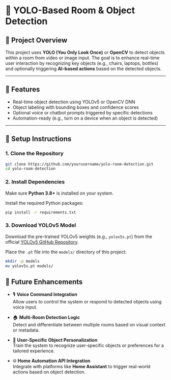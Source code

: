 # 🧠 YOLO-Based Room & Object Detection

## 📌 Project Overview
This project uses **YOLO (You Only Look Once)** or **OpenCV** to detect objects within a room from video or image input. The goal is to enhance real-time user interaction by recognizing key objects (e.g., chairs, laptops, bottles) and optionally triggering **AI-based actions** based on the detected objects.

---

## 🎯 Features

- Real-time object detection using YOLOv5 or OpenCV DNN
- Object labeling with bounding boxes and confidence scores
- Optional voice or chatbot prompts triggered by specific detections
- Automation-ready (e.g., turn on a device when an object is detected)

---

## 🔧 Setup Instructions

### 1. Clone the Repository
```bash
git clone https://github.com/yourusername/yolo-room-detection.git
cd yolo-room-detection
```
### 2. Install Dependencies

Make sure **Python 3.8+** is installed on your system.

Install the required Python packages:

```bash
pip install -r requirements.txt
```
### 3. Download YOLOv5 Model

Download the pre-trained YOLOv5 weights (e.g., `yolov5s.pt`) from the official [YOLOv5 GitHub Repository](https://github.com/ultralytics/yolov5).

Place the `.pt` file into the `models/` directory of this project:

```bash
mkdir -p models
mv yolov5s.pt models/
```
## 📌 Future Enhancements

- 🎙️ **Voice Command Integration**  
  Allow users to control the system or respond to detected objects using voice input.

- 🏠 **Multi-Room Detection Logic**  
  Detect and differentiate between multiple rooms based on visual context or metadata.

- 👤 **User-Specific Object Personalization**  
  Train the system to recognize user-specific objects or preferences for a tailored experience.

- 🌐 **Home Automation API Integration**  
  Integrate with platforms like **Home Assistant** to trigger real-world actions based on object detection.
